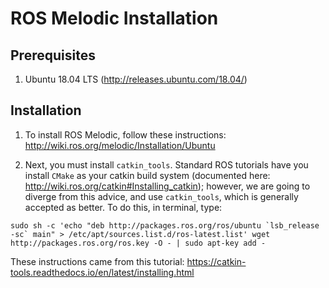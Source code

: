 # ROS Melodic Installation

## Prerequisites

 1. Ubuntu 18.04 LTS (http://releases.ubuntu.com/18.04/)

## Installation 

 1. To install ROS Melodic, follow these instructions: http://wiki.ros.org/melodic/Installation/Ubuntu
 
 2. Next, you must install `catkin_tools`.  Standard ROS tutorials have you install `CMake` as your catkin build system (documented here: http://wiki.ros.org/catkin#Installing_catkin); however, we are going to diverge from this advice, and use `catkin_tools`, which is generally accepted as better.  To do this, in terminal, type:
 
 ```sudo sh -c 'echo "deb http://packages.ros.org/ros/ubuntu `lsb_release -sc` main" > /etc/apt/sources.list.d/ros-latest.list'
 wget http://packages.ros.org/ros.key -O - | sudo apt-key add -```
 
 These instructions came from this tutorial: https://catkin-tools.readthedocs.io/en/latest/installing.html
 
 
